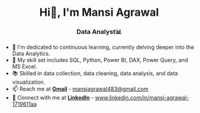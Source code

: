 <h1 align="center">Hi👋, I'm Mansi Agrawal </h1>
<h3 align="center">Data Analyst📊 </h3>

- 🔭 I'm dedicated to continuous learning, currently delving deeper into the Data Analytics.
- 🧰 My skill set includes SQL, Python, Power BI, DAX, Power Query, and MS Excel.
- 📚 Skilled in data collection, data cleaning, data analysis, and data visualization.
- 📫 Reach me at **[Gmail](mailto:mansiagrawal483@gmail.com)** - mansiagrawal483@gmail.com
- 🔗 Connect with me at **[LinkedIn](https://www.linkedin.com/in/mansi-agrawal-1719611aa)** - www.linkedin.com/in/mansi-agrawal-1719611aa



